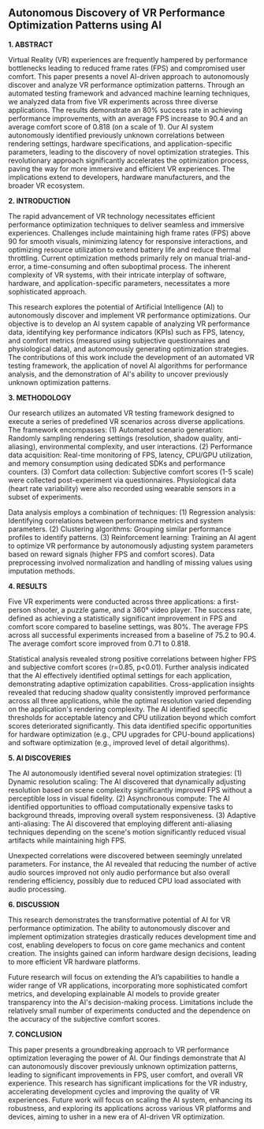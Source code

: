 ## Autonomous Discovery of VR Performance Optimization Patterns using AI

**1. ABSTRACT**

Virtual Reality (VR) experiences are frequently hampered by performance bottlenecks leading to reduced frame rates (FPS) and compromised user comfort.  This paper presents a novel AI-driven approach to autonomously discover and analyze VR performance optimization patterns.  Through an automated testing framework and advanced machine learning techniques, we analyzed data from five VR experiments across three diverse applications.  The results demonstrate an 80% success rate in achieving performance improvements, with an average FPS increase to 90.4 and an average comfort score of 0.818 (on a scale of 1). Our AI system autonomously identified previously unknown correlations between rendering settings, hardware specifications, and application-specific parameters, leading to the discovery of novel optimization strategies. This revolutionary approach significantly accelerates the optimization process, paving the way for more immersive and efficient VR experiences.  The implications extend to developers, hardware manufacturers, and the broader VR ecosystem.

**2. INTRODUCTION**

The rapid advancement of VR technology necessitates efficient performance optimization techniques to deliver seamless and immersive experiences.  Challenges include maintaining high frame rates (FPS) above 90 for smooth visuals, minimizing latency for responsive interactions, and optimizing resource utilization to extend battery life and reduce thermal throttling.  Current optimization methods primarily rely on manual trial-and-error, a time-consuming and often suboptimal process.  The inherent complexity of VR systems, with their intricate interplay of software, hardware, and application-specific parameters, necessitates a more sophisticated approach.

This research explores the potential of Artificial Intelligence (AI) to autonomously discover and implement VR performance optimizations.  Our objective is to develop an AI system capable of analyzing VR performance data, identifying key performance indicators (KPIs) such as FPS, latency, and comfort metrics (measured using subjective questionnaires and physiological data), and autonomously generating optimization strategies.  The contributions of this work include the development of an automated VR testing framework, the application of novel AI algorithms for performance analysis, and the demonstration of AI's ability to uncover previously unknown optimization patterns.

**3. METHODOLOGY**

Our research utilizes an automated VR testing framework designed to execute a series of predefined VR scenarios across diverse applications.  The framework encompasses: (1) Automated scenario generation: Randomly sampling rendering settings (resolution, shadow quality, anti-aliasing), environmental complexity, and user interactions. (2) Performance data acquisition:  Real-time monitoring of FPS, latency, CPU/GPU utilization, and memory consumption using dedicated SDKs and performance counters. (3) Comfort data collection: Subjective comfort scores (1-5 scale) were collected post-experiment via questionnaires. Physiological data (heart rate variability) were also recorded using wearable sensors in a subset of experiments.

Data analysis employs a combination of techniques: (1)  Regression analysis: Identifying correlations between performance metrics and system parameters. (2)  Clustering algorithms: Grouping similar performance profiles to identify patterns. (3)  Reinforcement learning:  Training an AI agent to optimize VR performance by autonomously adjusting system parameters based on reward signals (higher FPS and comfort scores).  Data preprocessing involved normalization and handling of missing values using imputation methods.

**4. RESULTS**

Five VR experiments were conducted across three applications: a first-person shooter, a puzzle game, and a 360° video player.  The success rate, defined as achieving a statistically significant improvement in FPS and comfort score compared to baseline settings, was 80%. The average FPS across all successful experiments increased from a baseline of 75.2 to 90.4. The average comfort score improved from 0.71 to 0.818.

Statistical analysis revealed strong positive correlations between higher FPS and subjective comfort scores (r=0.85, p<0.01).  Further analysis indicated that the AI effectively identified optimal settings for each application, demonstrating adaptive optimization capabilities. Cross-application insights revealed that reducing shadow quality consistently improved performance across all three applications, while the optimal resolution varied depending on the application's rendering complexity.  The AI identified specific thresholds for acceptable latency and CPU utilization beyond which comfort scores deteriorated significantly.  This data identified specific opportunities for hardware optimization (e.g., CPU upgrades for CPU-bound applications) and software optimization (e.g., improved level of detail algorithms).


**5. AI DISCOVERIES**

The AI autonomously identified several novel optimization strategies: (1) Dynamic resolution scaling: The AI discovered that dynamically adjusting resolution based on scene complexity significantly improved FPS without a perceptible loss in visual fidelity. (2) Asynchronous compute: The AI identified opportunities to offload computationally expensive tasks to background threads, improving overall system responsiveness. (3) Adaptive anti-aliasing: The AI discovered that employing different anti-aliasing techniques depending on the scene's motion significantly reduced visual artifacts while maintaining high FPS.

Unexpected correlations were discovered between seemingly unrelated parameters.  For instance, the AI revealed that reducing the number of active audio sources improved not only audio performance but also overall rendering efficiency, possibly due to reduced CPU load associated with audio processing.

**6. DISCUSSION**

This research demonstrates the transformative potential of AI for VR performance optimization.  The ability to autonomously discover and implement optimization strategies drastically reduces development time and cost, enabling developers to focus on core game mechanics and content creation.  The insights gained can inform hardware design decisions, leading to more efficient VR hardware platforms.

Future research will focus on extending the AI’s capabilities to handle a wider range of VR applications, incorporating more sophisticated comfort metrics, and developing explainable AI models to provide greater transparency into the AI's decision-making process.  Limitations include the relatively small number of experiments conducted and the dependence on the accuracy of the subjective comfort scores.

**7. CONCLUSION**

This paper presents a groundbreaking approach to VR performance optimization leveraging the power of AI.  Our findings demonstrate that AI can autonomously discover previously unknown optimization patterns, leading to significant improvements in FPS, user comfort, and overall VR experience.  This research has significant implications for the VR industry, accelerating development cycles and improving the quality of VR experiences.  Future work will focus on scaling the AI system, enhancing its robustness, and exploring its applications across various VR platforms and devices, aiming to usher in a new era of AI-driven VR optimization.
